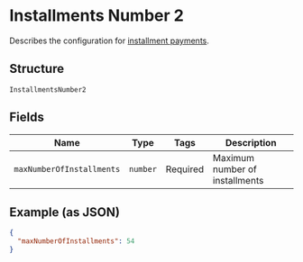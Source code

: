 
# Installments Number 2

Describes the configuration for [installment payments](https://docs.adyen.com/payment-methods/cards/credit-card-installments).

## Structure

`InstallmentsNumber2`

## Fields

| Name | Type | Tags | Description |
|  --- | --- | --- | --- |
| `maxNumberOfInstallments` | `number` | Required | Maximum number of installments |

## Example (as JSON)

```json
{
  "maxNumberOfInstallments": 54
}
```


